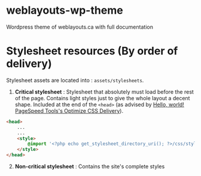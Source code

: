 # weblayouts-wp-theme
Wordpress theme of weblayouts.ca with full documentation




# Stylesheet resources (By order of delivery)
Stylesheet assets are located into : `assets/stylesheets`.



1. **Critical stylesheet** : Stylesheet that absolutely must load before the rest of the page. Contains light styles just to give the whole layout a decent shape. Included at the end of the `<head>` (as advised by <a href="http://example.com/" target="_blank">Hello, world!</a> [PageSpeed Tools's 
Optimize CSS Delivery](https://developers.google.com/speed/docs/insights/OptimizeCSSDelivery)).

```html
<head>
	...
	... 
	<style>
		@import '<?php echo get_stylesheet_directory_uri(); ?>/css/style-critical.css';
	</style>
</head>
```

2. **Non-critical stylesheet** : Contains the site's complete styles